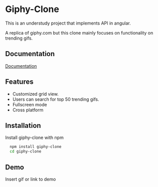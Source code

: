 
# Giphy-Clone

This is an understudy project that implements API in angular.

A replica of giphy.com but this clone mainly focuses on functionality on trending gifs.


## Documentation

[Documentation](https://linktodocumentation)


## Features

- Customized grid view.
- Users can search for top 50 trending gifs.
- Fullscreen mode
- Cross platform


## Installation

Install giphy-clone with npm

```bash
  npm install giphy-clone
  cd giphy-clone
```
    
## Demo

Insert gif or link to demo

